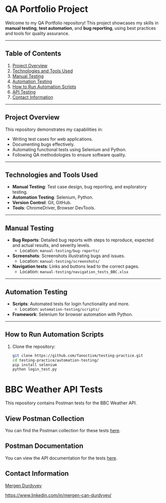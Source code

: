 # **QA Portfolio Project**

Welcome to my QA Portfolio repository! This project showcases my skills in **manual testing**, **test automation**, and **bug reporting**, using best practices and tools for quality assurance.

---

## **Table of Contents**
1. [Project Overview](#project-overview)
2. [Technologies and Tools Used](#technologies-and-tools-used)
3. [Manual Testing](#manual-testing)
4. [Automation Testing](#automation-testing)
5. [How to Run Automation Scripts](#how-to-run-automation-scripts)
6. [API Testing](#API-Testing)
7. [Contact Information](#contact-information)

---

## **Project Overview**
This repository demonstrates my capabilities in:
- Writing test cases for web applications.
- Documenting bugs effectively.
- Automating functional tests using Selenium and Python.
- Following QA methodologies to ensure software quality.

---

## **Technologies and Tools Used**
- **Manual Testing**: Test case design, bug reporting, and exploratory testing.
- **Automation Testing**: Selenium, Python.
- **Version Control**: Git, GitHub.
- **Tools**: ChromeDriver, Browser DevTools.

---

## **Manual Testing**
- **Bug Reports**: Detailed bug reports with steps to reproduce, expected and actual results, and severity levels.  
  - Location: `manual-testing/bug-reports/`
- **Screenshots**: Screenshots illustrating bugs and issues.  
  - Location: `manual-testing/screenshots/`
- **Navigation tests**: Links and buttons lead to the correct pages.  
  - Location: `manual-testing/navigation_tests_BBC.xlsx`

---

## **Automation Testing**
- **Scripts**: Automated tests for login functionality and more.  
  - Location: `automation-testing/scripts/`
- **Framework**: Selenium for browser automation with Python.

---

## **How to Run Automation Scripts**
1. Clone the repository:  
   ```bash
   git clone https://github.com/fanoctism/testing-practice.git
   cd testing-practice/automation-testing/
   pip install selenium
   python login_test.py
   
# BBC Weather API Tests

This repository contains Postman tests for the BBC Weather API.

## View Postman Collection

You can find the Postman collection for these tests [here](/API%20Testing/BBC_Weather_API_Testing.postman_collection.json).

## Postman Documentation

You can view the API documentation for the tests [here](https://go.postman.co/mission-architect-24640010/workspace/api-testing/documentation/35342416-187bd2bf-07f3-4a5f-b086-5939b2f35b2b?entity=request-cf69d7f6-689e-4664-834a-38f41c031912).


## Contact Information
[Mergen Durdyyev](mailto:mergen.d@gmail.com)

https://www.linkedin.com/in/mergen-can-durdyyev/